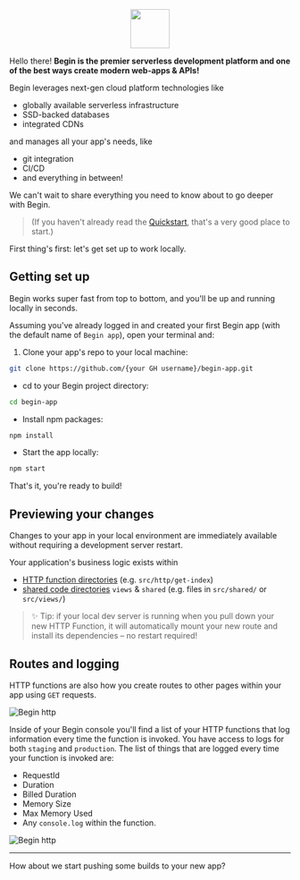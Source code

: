 
<img src="/_static/begin-logo.svg" style="border:0; display:block; margin:auto; height:70px; textAlign: center;">

Hello there! **Begin is the premier serverless development platform and one of the best ways create modern web-apps & APIs!**

Begin leverages next-gen cloud platform technologies like 
- globally available serverless infrastructure
- SSD-backed databases 
- integrated CDNs 

and manages all your app's needs, like 
- git integration
- CI/CD
- and everything in between!


We can't wait to share everything you need to know about to go deeper with Begin.

> (If you haven't already read the [Quickstart](/en/guides/quickstart), that's a very good place to start.)

First thing's first: let's get set up to work locally.

## Getting set up

Begin works super fast from top to bottom, and you'll be up and running locally in seconds.

Assuming you've already logged in and created your first Begin app (with the default name of `Begin app`), open your terminal and:

1. Clone your app's repo to your local machine:
```bash
git clone https://github.com/{your GH username}/begin-app.git
```

- cd to your Begin project directory:
```bash
cd begin-app
```

- Install npm packages:
```bash
npm install
```

- Start the app locally:
```bash
npm start
```

That's it, you're ready to build!


## Previewing your changes

Changes to your app in your local environment are immediately available without requiring a development server restart.

Your application's business logic exists within 

- [HTTP function directories](/http-functions/provisioning) (e.g. `src/http/get-index`)
- [shared code directories](/share-code/sharing-common-code) `views` & `shared` (e.g. files in `src/shared/` or `src/views/`)

> ✨ Tip: if your local dev server is running when you pull down your new HTTP Function, it will automatically mount your new route and install its dependencies – no restart required!

## Routes and logging

HTTP functions are also how you create routes to other pages within your app using `GET` requests.

![Begin http](/_static/screens/shared/begin-http.jpg)

Inside of your Begin console you'll find a list of your HTTP functions that log information every time the function is invoked. You have access to logs for both `staging` and `production`. The list of things that are logged every time your function is invoked are:

- RequestId
- Duration
- Billed Duration
- Memory Size
- Max Memory Used
- Any `console.log` within the function.

![Begin http](/_static/screens/shared/begin-logs.jpg)

---

How about we start pushing some builds to your new app?
